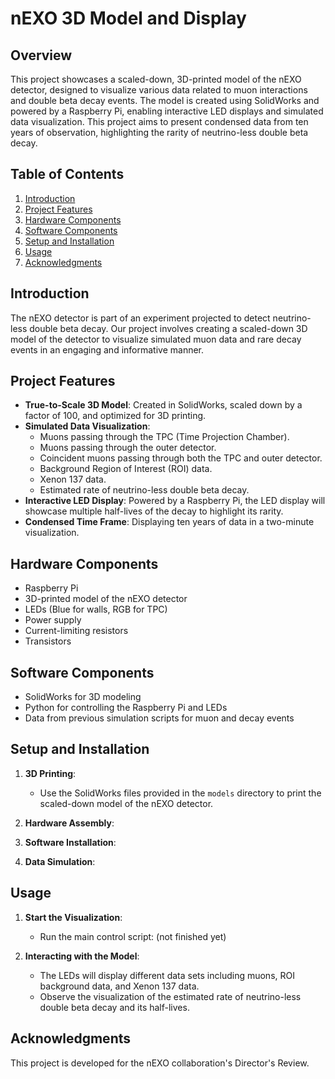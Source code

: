 # nEXO 3D Model and Display

## Overview

This project showcases a scaled-down, 3D-printed model of the nEXO detector, designed to visualize various data related to muon interactions and double beta decay events. The model is created using SolidWorks and powered by a Raspberry Pi, enabling interactive LED displays and simulated data visualization. This project aims to present condensed data from ten years of observation, highlighting the rarity of neutrino-less double beta decay.

## Table of Contents

1. [Introduction](#introduction)
2. [Project Features](#project-features)
3. [Hardware Components](#hardware-components)
4. [Software Components](#software-components)
5. [Setup and Installation](#setup-and-installation)
6. [Usage](#usage)
7. [Acknowledgments](#acknowledgments)

## Introduction

The nEXO detector is part of an experiment projected to detect neutrino-less double beta decay. Our project involves creating a scaled-down 3D model of the detector to visualize simulated muon data and rare decay events in an engaging and informative manner.

## Project Features

- **True-to-Scale 3D Model**: Created in SolidWorks, scaled down by a factor of 100, and optimized for 3D printing.
- **Simulated Data Visualization**:
  - Muons passing through the TPC (Time Projection Chamber).
  - Muons passing through the outer detector.
  - Coincident muons passing through both the TPC and outer detector.
  - Background Region of Interest (ROI) data.
  - Xenon 137 data.
  - Estimated rate of neutrino-less double beta decay.
- **Interactive LED Display**: Powered by a Raspberry Pi, the LED display will showcase multiple half-lives of the decay to highlight its rarity.
- **Condensed Time Frame**: Displaying ten years of data in a two-minute visualization.

## Hardware Components

- Raspberry Pi
- 3D-printed model of the nEXO detector
- LEDs (Blue for walls, RGB for TPC)
- Power supply
- Current-limiting resistors
- Transistors

## Software Components

- SolidWorks for 3D modeling
- Python for controlling the Raspberry Pi and LEDs
- Data from previous simulation scripts for muon and decay events

## Setup and Installation

1. **3D Printing**:
   - Use the SolidWorks files provided in the `models` directory to print the scaled-down model of the nEXO detector.
   
2. **Hardware Assembly**:


3. **Software Installation**:


4. **Data Simulation**:

## Usage

1. **Start the Visualization**:
   - Run the main control script: (not finished yet)

2. **Interacting with the Model**:
   - The LEDs will display different data sets including muons, ROI background data, and Xenon 137 data.
   - Observe the visualization of the estimated rate of neutrino-less double beta decay and its half-lives.

## Acknowledgments

This project is developed for the nEXO collaboration's Director's Review.
